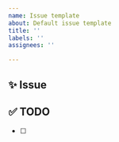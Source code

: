 ```yaml
---
name: Issue template
about: Default issue template
title: ''
labels: ''
assignees: ''

---
```


## :sparkles: Issue


## ✅ TODO
- [ ] 
